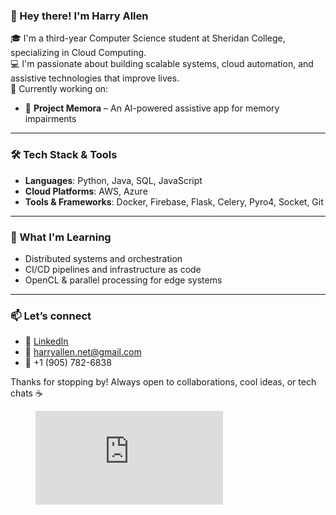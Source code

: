 ### 👋 Hey there! I'm Harry Allen

🎓 I'm a third-year Computer Science student at Sheridan College, specializing in Cloud Computing.  
💻 I'm passionate about building scalable systems, cloud automation, and assistive technologies that improve lives.  
🚀 Currently working on:  
- 🧠 **Project Memora** – An AI-powered assistive app for memory impairments


---

### 🛠️ Tech Stack & Tools

- **Languages**: Python, Java, SQL, JavaScript  
- **Cloud Platforms**: AWS, Azure  
- **Tools & Frameworks**: Docker, Firebase, Flask, Celery, Pyro4, Socket, Git   

---

### 🌱 What I'm Learning

- Distributed systems and orchestration  
- CI/CD pipelines and infrastructure as code  
- OpenCL & parallel processing for edge systems  

---

### 📫 Let’s connect

- 🔗 [LinkedIn](https://www.linkedin.com/in/harry-allen-profile)  
- 💌 harryallen.net@gmail.com  
- 📱 +1 (905) 782-6838 

Thanks for stopping by! Always open to collaborations, cool ideas, or tech chats ☕

<figure><embed src="https://wakatime.com/share/@harryallen/0728248f-69e8-4e8e-9896-6415c7617e45.svg"></embed></figure>
